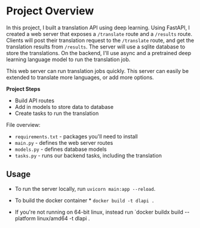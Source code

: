 # Project Overview

In this project, I built a translation API using deep learning. Using FastAPI, I created a web server that exposes a `/translate` route and a `/results` route. Clients will post their translation request to the `/translate` route, and get the translation results from `/results`.  The server will use a sqlite database to store the translations. On the backend, I'll use async and a pretrained deep learning language model to run the translation job.

This web server can run translation jobs quickly. This server can easily be extended to translate more languages, or add more options.

**Project Steps**
* Build API routes
* Add in models to store data to database
* Create tasks to run the translation

File overview:

* `requirements.txt` - packages you'll need to install
* `main.py` - defines the web server routes
* `models.py` - defines database models
* `tasks.py` - runs our backend tasks, including the translation

## Usage

* To run the server locally, run `uvicorn main:app --reload`.

* To build the docker container * `docker build -t dlapi .`

* If you're not running on 64-bit linux, instead run `docker buildx build --platform linux/amd64 -t dlapi .
